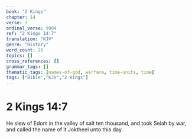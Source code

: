 ```yaml
---
book: "2 Kings"
chapter: 14
verse: 7
ordinal_verse: 9904
ref: "2 Kings 14:7"
translation: "KJV"
genre: "History"
word_count: 26
topics: []
cross_references: []
grammar_tags: []
thematic_tags: [names-of-god, warfare, time-units, time]
tags: ["Bible","KJV","2-Kings"]
---
```


# 2 Kings 14:7

He slew of Edom in the valley of salt ten thousand, and took Selah by war, and called the name of it Joktheel unto this day.

